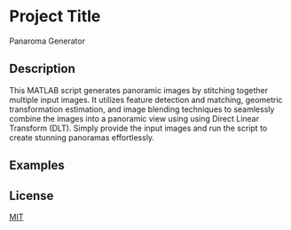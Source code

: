 
# Project Title

Panaroma Generator


## Description

This MATLAB script generates panoramic images by stitching together multiple input images. It utilizes feature detection and matching, geometric transformation estimation, and image blending techniques to seamlessly combine the images into a panoramic view using using Direct Linear Transform (DLT). Simply provide the input images and run the script to create stunning panoramas effortlessly.
## Examples


## License

[MIT](https://github.com/nipun-davasam/Computer-Vision/blob/e4ac4596bb2c1fd61a692ea3cd4fe74902449025/LICENSE)

